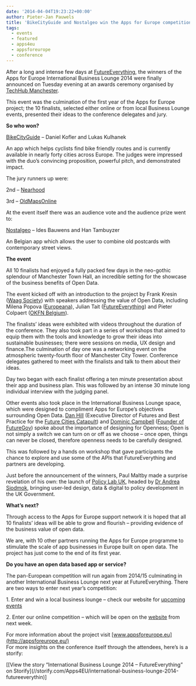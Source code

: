 ```yaml
---
date: '2014-04-04T19:23:22+00:00'
author: Pieter-Jan Pauwels
title: 'BikeCityGuide and Nostalgeo win the Apps for Europe competition.'
tags:
  - events
  - featured
  - apps4eu
  - appsforeurope
  - conference
---
```


After a long and intense few days at [FutureEverything](http://futureeverything.org/), the winners of the Apps for Europe International Business Lounge 2014 were finally announced on Tuesday evening at an awards ceremony organised by [TechHub Manchester](http://manchester.techhub.com/).

This event was the culmination of the first year of the Apps for Europe project; the 10 finalists, selected either online or from local Business Lounge events, presented their ideas to the conference delegates and jury.

**So who won?**

[BikeCityGuide](http://www.bikecityguide.org/) – Daniel Kofler and Lukas Kulhanek

An app which helps cyclists find bike friendly routes and is currently available in nearly forty cities across Europe. The judges were impressed with the duo’s convincing proposition, powerful pitch, and demonstrated impact.

The jury runners up were:

2nd – [Nearhood](http://bornlocal.fi/)

3rd – [OldMapsOnline](http://www.oldmapsonline.org/)

At the event itself there was an audience vote and the audience prize went to:

[Nostalgeo](http://nostalgeo.com/) – Ides Bauwens and Han Tambuyzer

An Belgian app which allows the user to combine old postcards with contemporary street views.

**The event**

All 10 finalists had enjoyed a fully packed few days in the neo-gothic splendour of Manchester Town Hall, an incredible setting for the showcase of the business benefits of Open Data.

The event kicked off with an introduction to the project by Frank Kresin ([Waag Society](http://waag.org/nl)) with speakers addressing the value of Open Data, including Milena Popova ([Europeana](http://www.europeana.eu/)), Julian Tait ([FutureEverything](http://futureeverything.org/)) and Pieter Colpaert ([OKFN Belgium](http://okfn.be/)).

The finalists’ ideas were exhibited with videos throughout the duration of the conference. They also took part in a series of workshops that aimed to equip them with the tools and knowledge to grow their ideas into sustainable businesses; there were sessions on media, UX design and finance.The culmination of day one was a networking event on the atmospheric twenty-fourth floor of Manchester City Tower. Conference delegates gathered to meet with the finalists and talk to them about their ideas.

Day two began with each finalist offering a ten minute presentation about their app and business plan. This was followed by an intense 30 minute long individual interview with the judging panel.

Other events also took place in the International Business Lounge space, which were designed to compliment Apps for Europe’s objectives surrounding Open Data. [Dan Hill](https://twitter.com/cityofsound) (Executive Director of Futures and Best Practice for the [Future Cities Catapult](https://futurecities.catapult.org.uk/)) and [Dominic Campbell](https://twitter.com/dominiccampbell) ([Founder of FutureGov](http://wearefuturegov.com/)) spoke about the importance of designing for Openness; Open is not simply a switch we can turn on or off as we choose – once open, things can never be closed, therefore openness needs to be carefully designed.

This was followed by a hands on workshop that gave participants the chance to explore and use some of the APIs that FutureEverything and partners are developing.

Just before the announcement of the winners, Paul Maltby made a surprise revelation of his own: the launch of [Policy Lab UK](https://twitter.com/PolicyLabUK), headed by [Dr Andrea Siodmok](https://twitter.com/AndreaSiodmok), bringing user-led design, data &amp; digital to policy development in the UK Government.

**What’s next?**

Through access to the Apps for Europe support network it is hoped that all 10 finalists’ ideas will be able to grow and flourish – providing evidence of the business value of open data.

We are, with 10 other partners running the Apps for Europe programme to stimulate the scale of app businesses in Europe built on open data. The project has just come to the end of its first year.

**Do you have an open data based app or service?**

The pan-European competition will run again from 2014/15 culminating in another International Business Lounge next year at FutureEverything. There are two ways to enter next year’s competition:

1\. Enter and win a local business lounge – check our website for [upcoming events](http://appsforeurope.eu/open-data-events-upcoming)

2\. Enter our online competition – which will be open on the [website](http://appsforeurope.eu/) from next week.

For more information about the project visit [www.appsforeurope.eu](http://appsforeurope.eu/)  
For more insights on the conference itself through the attendees, here’s is a storify:

<div class="storify">[[View the story “International Business Lounge 2014 – FutureEverything” on Storify](//storify.com/Apps4EU/international-business-lounge-2014-futureeverythin)]</div>
